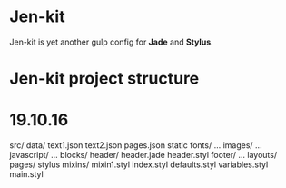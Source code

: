 # Jen-kit
Jen-kit is yet another gulp config for **Jade** and **Stylus**.

# Jen-kit project structure
# 19.10.16
src/
  data/
    text1.json
    text2.json
    pages.json
  static
    fonts/
      ...
    images/
      ...
  javascript/
    ...
  blocks/
    header/
      header.jade
      header.styl
    footer/
      ...
  layouts/
  pages/
  stylus
    mixins/
      mixin1.styl
      index.styl
    defaults.styl
    variables.styl
    main.styl

